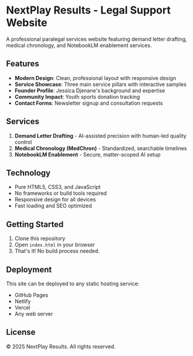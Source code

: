 # NextPlay Results - Legal Support Website

A professional paralegal services website featuring demand letter drafting, medical chronology, and NotebookLM enablement services.

## Features

- **Modern Design**: Clean, professional layout with responsive design
- **Service Showcase**: Three main service pillars with interactive samples
- **Founder Profile**: Jessica Djenane's background and expertise
- **Community Impact**: Youth sports donation tracking
- **Contact Forms**: Newsletter signup and consultation requests

## Services

1. **Demand Letter Drafting** - AI-assisted precision with human-led quality control
2. **Medical Chronology (MedChron)** - Standardized, searchable timelines
3. **NotebookLM Enablement** - Secure, matter-scoped AI setup

## Technology

- Pure HTML5, CSS3, and JavaScript
- No frameworks or build tools required
- Responsive design for all devices
- Fast loading and SEO optimized

## Getting Started

1. Clone this repository
2. Open `index.html` in your browser
3. That's it! No build process needed.

## Deployment

This site can be deployed to any static hosting service:
- GitHub Pages
- Netlify
- Vercel
- Any web server

## License

© 2025 NextPlay Results. All rights reserved.